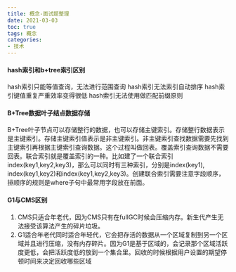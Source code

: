 ```yaml
---
title: 概念-面试题整理
date: 2021-03-03
toc: true
tags: 概念
categories: 
- 技术
---
```


#### hash索引和b+tree索引区别

hash索引只能等值查询，无法进行范围查询
hash索引无法索引自动排序
hash索引键值重复严重效率变得很低
hash索引无法使用做匹配前缀原则

#### B+Tree数据叶子结点数据存储

B+Tree叶子节点可以存储整行的数据，也可以存储主键索引。存储整行数据表示是主键索引。存储主键索引值表示是非主键索引。非主键索引查找数据需要先找到主键索引再根据主键索引查询数据。这个过程叫做回表。覆盖索引查询数据不需要回表。联合索引就是覆盖索引的一种。比如建了一个联合索引index(key1,key2,key3)，那么可以同时有三种索引，分别是index(key1), index(key1,key2)和index(key1,key2,key3)。创建联合索引需要注意字段顺序，排顺序的规则是where子句中最常用字段放在前面。

#### G1与CMS区别

1. CMS只适合年老代，因为CMS只有在fullGC时候会压缩内存。新生代产生无法接受该算法产生的碎片垃圾。
2. G1适合年老代同时适合年轻代，它会把存活的数据从一个区域复制到另一个区域并且进行压缩，没有内存碎片。因为G1是基于区域的，会记录那个区域活跃度更低，会把活跃度低的放到一个集合里。回收的时候根据用户设置的期望停顿时间来决定回收哪些区域

